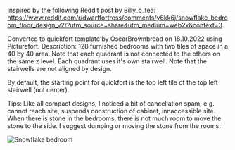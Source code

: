 Inspired by the following Reddit post by Billy_o_tea:
https://www.reddit.com/r/dwarffortress/comments/y6kk6j/snowflake_bedroom_floor_design_v2/?utm_source=share&utm_medium=web2x&context=3

Converted to quickfort template by OscarBrownbread on 18.10.2022 using Picturefort.
Description: 128 furnished bedrooms with two tiles of space in a 40 by 40 area. Note that each quadrant is not connected to the others on the same z level. Each quadrant uses it's own stairwell. Note that the stairwells are not aligned by design.

By default, the starting point for quickfort is the top left tile of the top left stairwell (not center). 

Tips: Like all compact designs, I noticed a bit of cancellation spam, e.g. cannot reach site, suspends construction of cabinet, innaccessible site. When there is stone in the bedrooms, there is not much room to move the stone to the side. I suggest dumping or moving the stone from the rooms.

![Snowflake bedroom](https://user-images.githubusercontent.com/26405187/196627771-f6a33bb0-5bfb-4b9b-b258-fc91b79d3a49.png)
